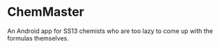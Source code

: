 # ChemMaster

An Android app for SS13 chemists who are too lazy to come up with the formulas themselves.
